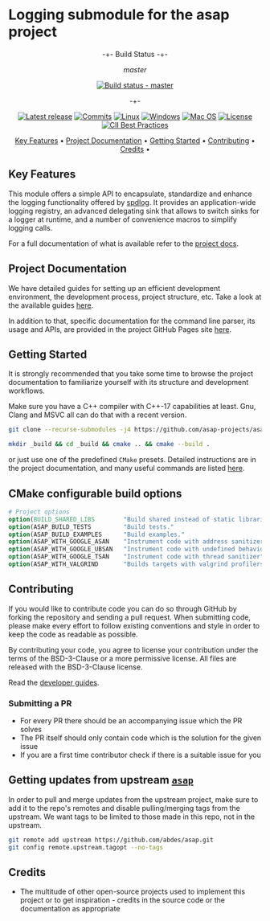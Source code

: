 # Logging submodule for the asap project

<div align="center">

-+- Build Status -+-

_master_

[![Build status - master][build-status-master-badge]][build-matrix]

-+-

[![Latest release][release-badge]][latest-release]
[![Commits][last-commit-badge]][commits]
[![Linux][linux-badge]][latest-release]
[![Windows][windows-badge]][latest-release]
[![Mac OS][macos-badge]][latest-release]
[![License][license-badge]][license]
[![CII Best Practices][openssf-badge]][openssf-project]

</div>

<p align="center">
  <a href="#key-features">Key Features</a> •
  <a href="#project-documentation">Project Documentation</a> •
  <a href="#getting-started">Getting Started</a> •
  <a href="#Contributing">Contributing</a> •
  <a href="#credits">Credits</a> •
</p>

## Key Features

This module offers a simple API to encapsulate, standardize and enhance the
logging functionality offered by [spdlog](https://github.com/gabime/spdlog). It
provides an application-wide logging registry, an advanced delegating sink that
allows to switch sinks for a logger at runtime, and a number of convenience
macros to simplify logging calls.

For a full documentation of what is available refer to the
[project docs](https://asap-projects.github.io/asap-common/).

## Project Documentation

We have detailed guides for setting up an efficient development environment, the
development process, project structure, etc. Take a look at the available guides
[here](https://abdes.github.io/asap/asap_master/html/).

In addition to that, specific documentation for the command line parser, its
usage and APIs, are provided in the project GitHub Pages site
[here](https://asap-projects.github.io/asap-logging/asap_logging_master/html/).

## Getting Started

It is strongly recommended that you take some time to browse the project
documentation to familiarize yourself with its structure and development
workflows.

Make sure you have a C++ compiler with C++-17 capabilities at least. Gnu, Clang
and MSVC all can do that with a recent version.

```bash
git clone --recurse-submodules -j4 https://github.com/asap-projects/asap-logging.git
```

```bash
mkdir _build && cd _build && cmake .. && cmake --build .
```

or just use one of the predefined `CMake` presets. Detailed instructions are in
the project documentation, and many useful commands are listed
[here](https://abdes.github.io/asap/asap_master/html/getting-started/useful-commands.html).

## CMake configurable build options

```cmake
# Project options
option(BUILD_SHARED_LIBS        "Build shared instead of static libraries."              ON)
option(ASAP_BUILD_TESTS         "Build tests."                                           OFF)
option(ASAP_BUILD_EXAMPLES      "Build examples."                                        OFF)
option(ASAP_WITH_GOOGLE_ASAN    "Instrument code with address sanitizer"                 OFF)
option(ASAP_WITH_GOOGLE_UBSAN   "Instrument code with undefined behavior sanitizer"      OFF)
option(ASAP_WITH_GOOGLE_TSAN    "Instrument code with thread sanitizer"                  OFF)
option(ASAP_WITH_VALGRIND       "Builds targets with valgrind profilers added"           OFF)
```

## Contributing

If you would like to contribute code you can do so through GitHub by forking the
repository and sending a pull request. When submitting code, please make every
effort to follow existing conventions and style in order to keep the code as
readable as possible.

By contributing your code, you agree to license your contribution under the
terms of the BSD-3-Clause or a more permissive license. All files are released
with the BSD-3-Clause license.

Read the [developer guides](https://abdes.github.io/asap/asap_master/html/).

### Submitting a PR

- For every PR there should be an accompanying issue which the PR solves
- The PR itself should only contain code which is the solution for the given
  issue
- If you are a first time contributor check if there is a suitable issue for you

## Getting updates from upstream [`asap`](https://github.com/abdes/asap)

In order to pull and merge updates from the upstream project, make sure to add
it to the repo's remotes and disable pulling/merging tags from the upstream. We
want tags to be limited to those made in this repo, not in the upstream.

```bash
git remote add upstream https://github.com/abdes/asap.git
git config remote.upstream.tagopt --no-tags
```

## Credits

- The multitude of other open-source projects used to implement this project or
  to get inspiration - credits in the source code or the documentation as
  appropriate

[build-matrix]: https://github.com/asap-projects/asap-logging/actions/workflows/cmake-build.yml?branch=master
[build-status-develop-badge]: https://github.com/asap-projects/asap-logging/actions/workflows/cmake-build.yml/badge.svg?branch=develop
[build-status-master-badge]: https://github.com/asap-projects/asap-logging/actions/workflows/cmake-build.yml/badge.svg?branch=master
[cleanup-thumb]: https://asciinema.org/a/JOXq0l9CLZMolNcGhOnc84tNO.svg
[cleanup-video]: https://asciinema.org/a/JOXq0l9CLZMolNcGhOnc84tNO?autoplay=1
[commits]: https://github.com/asap-projects/asap-logging/commits
[customize-thumb]: https://cdn.loom.com/sessions/thumbnails/bedff4e1532441a6af6497653e52cede-with-play.gif
[customize-video]: https://www.loom.com/embed/bedff4e1532441a6af6497653e52cede
[from-template-thumb]: https://cdn.loom.com/sessions/thumbnails/087f217b73454728900baa8b1487f358-with-play.gif
[from-template-video]: https://www.loom.com/embed/087f217b73454728900baa8b1487f358
[hello-world-thumb]: https://cdn.loom.com/sessions/thumbnails/ff20f1771a6d448c8fd7b6e53e117c93-with-play.gif
[hello-world-video]: https://www.loom.com/embed/ff20f1771a6d448c8fd7b6e53e117c93
[last-commit-badge]: https://img.shields.io/github/last-commit/asap-projects/asap-logging
[latest-release]: https://github.com/asap-projects/asap-logging/releases/latest
[license-badge]: https://img.shields.io/github/license/asap-projects/asap-logging
[license]: https://opensource.org/licenses/BSD-3-Clause
[linux-badge]: https://img.shields.io/badge/OS-linux-blue
[macos-badge]: https://img.shields.io/badge/OS-macOS-blue
[openssf-badge]: https://bestpractices.coreinfrastructure.org/projects/5919/badge
[openssf-project]: https://bestpractices.coreinfrastructure.org/projects/5919
[project-docs-thumb]: https://cdn.loom.com/sessions/thumbnails/131bd53f1a004387b09bbeeb80a41f3e-with-play.gif
[project-docs-video]: https://www.loom.com/embed/131bd53f1a004387b09bbeeb80a41f3e
[project-docs]: https://abdes.github.io/asap/asap_master/html/index.html
[release-badge]: https://img.shields.io/github/v/release/asap-projects/asap-logging
[windows-badge]: https://img.shields.io/badge/OS-windows-blue
